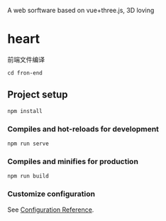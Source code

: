 A web sorftware based on vue+three.js, 3D loving
# heart
前端文件编译
```
cd fron-end
```
## Project setup
```
npm install
```

### Compiles and hot-reloads for development
```
npm run serve
```

### Compiles and minifies for production
```
npm run build
```

### Customize configuration
See [Configuration Reference](https://cli.vuejs.org/config/).

